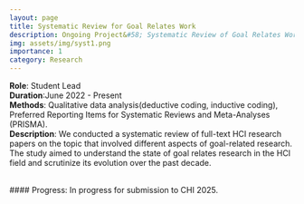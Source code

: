 ```yaml
---
layout: page
title: Systematic Review for Goal Relates Work
description: Ongoing Project&#58; Systematic Review of Goal Relates Work in HCI Lit
img: assets/img/syst1.png
importance: 1
category: Research
---
```


**Role**: Student Lead  
**Duration**:June 2022 - Present  
**Methods**: Qualitative data analysis(deductive coding, inductive coding), Preferred Reporting Items for Systematic Reviews and Meta-Analyses (PRISMA).  
**Description**: We conducted a systematic review of full-text HCI research papers on the topic that involved different aspects of goal-related research. The study aimed to understand the state of goal relates research in the HCI field and scrutinize its evolution over the past decade.

<br>
#### Progress: In progress for submission to CHI 2025.
